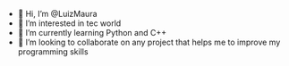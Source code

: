 - 👋 Hi, I’m @LuizMaura
- 👀 I’m interested in tec world
- 🌱 I’m currently learning Python and C++
- 💞️ I’m looking to collaborate on any project that helps me to improve my programming skills

<!---
LuizMaura/LuizMaura is a ✨ special ✨ repository because its `README.md` (this file) appears on your GitHub profile.
You can click the Preview link to take a look at your changes.
--->
